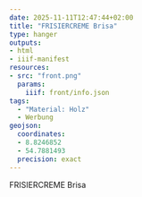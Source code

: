 ```yaml
---
date: 2025-11-11T12:47:44+02:00
title: "FRISIERCREME Brisa"
type: hanger
outputs:
- html
- iiif-manifest
resources:
- src: "front.png"
  params:
    iiif: front/info.json
tags:
  - "Material: Holz"
  - Werbung
geojson:
  coordinates:
  - 8.8246852
  - 54.7881493
  precision: exact
---
```

FRISIERCREME
Brisa
